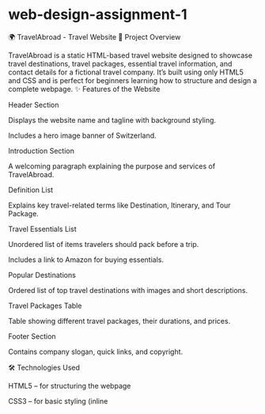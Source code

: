 # web-design-assignment-1
🌍 TravelAbroad - Travel Website
📌 Project Overview

TravelAbroad is a static HTML-based travel website designed to showcase travel destinations, travel packages, essential travel information, and contact details for a fictional travel company. It’s built using only HTML5 and CSS and is perfect for beginners learning how to structure and design a complete webpage.
✨ Features of the Website

Header Section

Displays the website name and tagline with background styling.

Includes a hero image banner of Switzerland.

Introduction Section

A welcoming paragraph explaining the purpose and services of TravelAbroad.

Definition List

Explains key travel-related terms like Destination, Itinerary, and Tour Package.

Travel Essentials List

Unordered list of items travelers should pack before a trip.

Includes a link to Amazon for buying essentials.

Popular Destinations

Ordered list of top travel destinations with images and short descriptions.

Travel Packages Table

Table showing different travel packages, their durations, and prices.

Footer Section

Contains company slogan, quick links, and copyright.

🛠️ Technologies Used

HTML5 – for structuring the webpage

CSS3 – for basic styling (inline <style> tag)

Images – sourced from external links

Hyperlinks – both relative and absolute links are used
